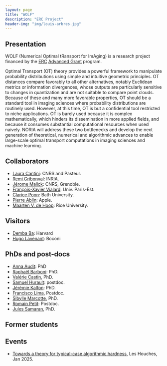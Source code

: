 ```yaml
---
layout: page
title: "WOLF"
description: "ERC Project"
header-img: "img/louis-arbres.jpg"
---
```



Presentation
-------------------
WOLF (Numerical Optimal tRansport for ImAging) is a research project financed by the [ERC](http://erc.europa.eu/) [Advanced Grant](https://erc.europa.eu/apply-grant/advanced-grant) program. 


Optimal Transport (OT) theory provides a powerful framework to manipulate probability distributions using simple and intuitive geometric principles. OT distances compare favorably to all other alternatives, notably Euclidean metrics or information divergences, whose outputs are particularly sensitive to changes in quantization and are not suitable to compare point clouds. Because of these and many more favorable properties, OT should be a standard tool in imaging sciences where probability distributions are routinely used. However, at this time, OT is but a confidential tool restricted to niche applications. OT is barely used because it is complex mathematically, which hinders its dissemination in more applied fields, and because it consumes substantial computational resources when used naively. NORIA will address these two bottlenecks and develop the next generation of theoretical, numerical and algorithmic advances to enable large-scale optimal transport computations in imaging sciences and machine learning.

Collaborators
-------------------

* [Laura Cantini](https://research.pasteur.fr/fr/member/laura-cantini/): CNRS and Pasteur.
* [Remi Gribonval](https://people.irisa.fr/Remi.Gribonval/): INRIA.
* [Jérome Malick](https://ljk.imag.fr/membres/Jerome.Malick/): CNRS, Grenoble.
* [François-Xavier Vialard](https://www.ceremade.dauphine.fr/~vialard/): Univ. Paris-Est.
* [Clarice Poon](https://cmhsp2.github.io/): Bath University.
* [Pierre Ablin](https://pierreablin.com/): Apple.
* [Maarten V. de Hoop](https://maartendehoop.rice.edu/): Rice University.

Visitors
-------------------

* [Demba Ba](https://seas.harvard.edu/person/demba-ba): Harvard
* [Hugo Lavenant](https://hugolav.github.io/): Boconi

PhDs and post-docs
-------------------

* [Anna Audit](): PhD
* [Raphaël Barboni](https://scholar.google.com/citations?user=tEu2ONgAAAAJ&hl=en): PhD.
* [Valérie Castin](https://samuelhurault.netlify.app/), PhD.
* [Samuel Hurault](): postdoc.
* [Jérémie Kalfon](https://www.jkobject.com/): PhD.
* [Francisco Lima](https://www.it.pt/Members/Index/35492), Postdoc.
* [Sibylle Marcotte](https://www.math.ens.psl.eu/instructor/sibylle-marcotte/), PhD.
* [Romain Petit](https://rpetit.github.io/): Postdoc.
* [Jules Samaran](https://github.com/jules-samaran), PhD.

Former students
-------------------


Events
-------------------

* [Towards a theory for typical-case algorithmic hardness](https://leshouches-algorithms.github.io/), Les Houches, Jan 2025.